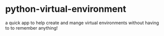 # python-virtual-environment
a quick app to help create and mange virtual environments without having to to remember anything!
